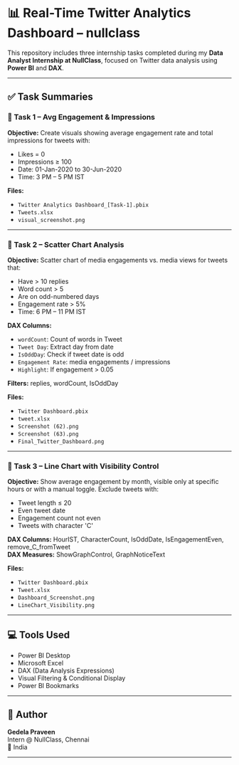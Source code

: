 
# 📊 Real-Time Twitter Analytics Dashboard – nullclass

This repository includes three internship tasks completed during my **Data Analyst Internship at NullClass**, focused on Twitter data analysis using **Power BI** and **DAX**.

---

## ✅ Task Summaries

### 🔹 Task 1 – Avg Engagement & Impressions
**Objective:** Create visuals showing average engagement rate and total impressions for tweets with:
- Likes = 0
- Impressions ≥ 100
- Date: 01-Jan-2020 to 30-Jun-2020
- Time: 3 PM – 5 PM IST

**Files:**
- `Twitter Analytics Dashboard_[Task-1].pbix`
- `Tweets.xlsx`
- `visual_screenshot.png`

---

### 🔹 Task 2 – Scatter Chart Analysis
**Objective:** Scatter chart of media engagements vs. media views for tweets that:
- Have > 10 replies
- Word count > 5
- Are on odd-numbered days
- Engagement rate > 5%
- Time: 6 PM – 11 PM IST

**DAX Columns:**
- `wordCount`: Count of words in Tweet
- `Tweet Day`: Extract day from date
- `IsOddDay`: Check if tweet date is odd
- `Engagement Rate`: media engagements / impressions
- `Highlight`: If engagement > 0.05

**Filters:** replies, wordCount, IsOddDay

**Files:**
- `Twitter Dashboard.pbix`
- `tweet.xlsx`
- `Screenshot (62).png`
- `Screenshot (63).png`
- `Final_Twitter_Dashboard.png`

---

### 🔹 Task 3 – Line Chart with Visibility Control
**Objective:** Show average engagement by month, visible only at specific hours or with a manual toggle. Exclude tweets with:
- Tweet length ≤ 20
- Even tweet date
- Engagement count not even
- Tweets with character 'C'

**DAX Columns:** HourIST, CharacterCount, IsOddDate, IsEngagementEven, remove_C_fromTweet  
**DAX Measures:** ShowGraphControl, GraphNoticeText

**Files:**
- `Twitter Dashboard.pbix`
- `Tweet.xlsx`
- `Dashboard_Screenshot.png`
- `LineChart_Visibility.png`

---

## 💻 Tools Used
- Power BI Desktop
- Microsoft Excel
- DAX (Data Analysis Expressions)
- Visual Filtering & Conditional Display
- Power BI Bookmarks

---

## 👤 Author

**Gedela Praveen**  
Intern @ NullClass, Chennai  
📍 India

---
